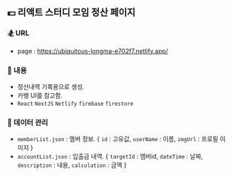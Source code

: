 ## 💵 리액트 스터디 모임 정산 페이지

### 🏂 URL 
- page : https://ubiquitous-longma-e702f7.netlify.app/ 

### 🪬 내용
- 정산내역 기록용으로 생성.
- 카뱅 UI를 참고함.
- `React` `NextJS` `Netlify` `firebase` `firestore`

### 🧾 데이터 관리
- `memberList.json` : 멤버 정보. { `id` : 고유값, `userName` : 이름, `imgUrl` : 프로필 이미지 }
- `accountList.json` : 입출금 내역. { `targetId` : 멤버id, `dateTime` : 날짜, `description` : 내용, `calculation` : 금액 }

